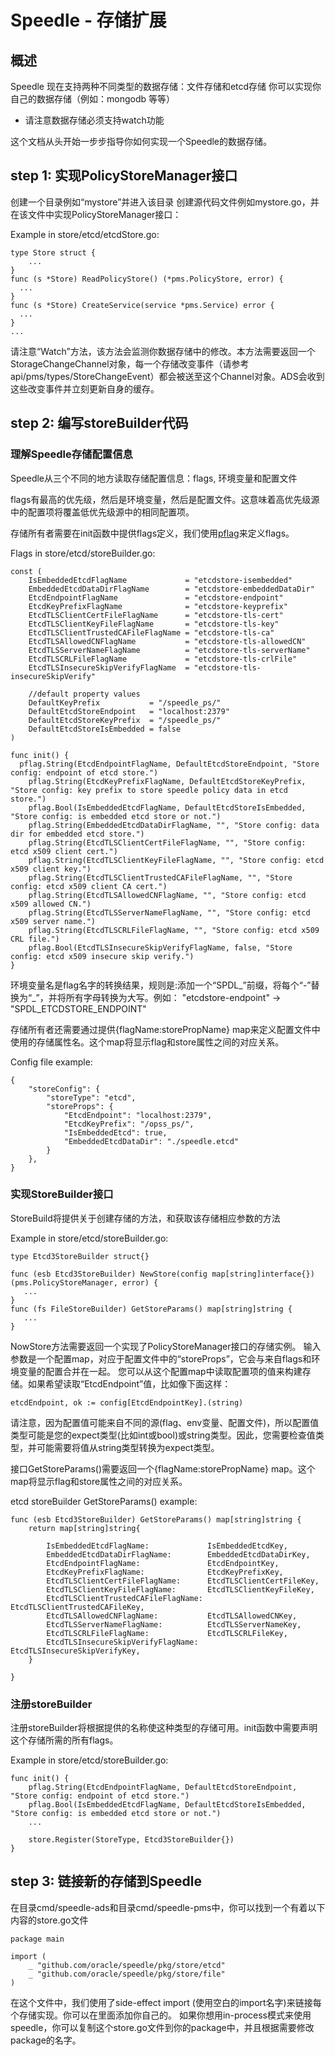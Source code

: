 
# Speedle - 存储扩展

## 概述
Speedle 现在支持两种不同类型的数据存储：文件存储和etcd存储
你可以实现你自己的数据存储（例如：mongodb 等等）

* 请注意数据存储必须支持watch功能

这个文档从头开始一步步指导你如何实现一个Speedle的数据存储。

## step 1: 实现PolicyStoreManager接口

创建一个目录例如“mystore”并进入该目录
创建源代码文件例如mystore.go，并在该文件中实现PolicyStoreManager接口：

Example in store/etcd/etcdStore.go:
```
type Store struct {
    ...
}
func (s *Store) ReadPolicyStore() (*pms.PolicyStore, error) {
  ...
}
func (s *Store) CreateService(service *pms.Service) error {
  ...
}
...
```

请注意“Watch”方法，该方法会监测你数据存储中的修改。本方法需要返回一个StorageChangeChannel对象，每一个存储改变事件（请参考api/pms/types/StoreChangeEvent）都会被送至这个Channel对象。ADS会收到这些改变事件并立刻更新自身的缓存。

## step 2: 编写storeBuilder代码

### 理解Speedle存储配置信息
Speedle从三个不同的地方读取存储配置信息：flags, 环境变量和配置文件

flags有最高的优先级，然后是环境变量，然后是配置文件。这意味着高优先级源中的配置项将覆盖低优先级源中的相同配置项。

存储所有者需要在init函数中提供flags定义，我们使用[pflag](https://github.com/spf13/pflag)来定义flags。

Flags in store/etcd/storeBuilder.go:
```
const (
    IsEmbeddedEtcdFlagName             = "etcdstore-isembedded"
    EmbeddedEtcdDataDirFlagName        = "etcdstore-embeddedDataDir"
    EtcdEndpointFlagName               = "etcdstore-endpoint"
    EtcdKeyPrefixFlagName              = "etcdstore-keyprefix"
    EtcdTLSClientCertFileFlagName      = "etcdstore-tls-cert"
    EtcdTLSClientKeyFileFlagName       = "etcdstore-tls-key"
    EtcdTLSClientTrustedCAFileFlagName = "etcdstore-tls-ca"
    EtcdTLSAllowedCNFlagName           = "etcdstore-tls-allowedCN"
    EtcdTLSServerNameFlagName          = "etcdstore-tls-serverName"
    EtcdTLSCRLFileFlagName             = "etcdstore-tls-crlFile"
    EtcdTLSInsecureSkipVerifyFlagName  = "etcdstore-tls-insecureSkipVerify"

    //default property values
    DefaultKeyPrefix           = "/speedle_ps/"
    DefaultEtcdStoreEndpoint   = "localhost:2379"
    DefaultEtcdStoreKeyPrefix  = "/speedle_ps/"
    DefaultEtcdStoreIsEmbedded = false
)

func init() {
  pflag.String(EtcdEndpointFlagName, DefaultEtcdStoreEndpoint, "Store config: endpoint of etcd store.")
    pflag.String(EtcdKeyPrefixFlagName, DefaultEtcdStoreKeyPrefix, "Store config: key prefix to store speedle policy data in etcd store.")
    pflag.Bool(IsEmbeddedEtcdFlagName, DefaultEtcdStoreIsEmbedded, "Store config: is embedded etcd store or not.")
    pflag.String(EmbeddedEtcdDataDirFlagName, "", "Store config: data dir for embedded etcd store.")
    pflag.String(EtcdTLSClientCertFileFlagName, "", "Store config: etcd x509 client cert.")
    pflag.String(EtcdTLSClientKeyFileFlagName, "", "Store config: etcd x509 client key.")
    pflag.String(EtcdTLSClientTrustedCAFileFlagName, "", "Store config: etcd x509 client CA cert.")
    pflag.String(EtcdTLSAllowedCNFlagName, "", "Store config: etcd x509 allowed CN.")
    pflag.String(EtcdTLSServerNameFlagName, "", "Store config: etcd x509 server name.")
    pflag.String(EtcdTLSCRLFileFlagName, "", "Store config: etcd x509 CRL file.")
    pflag.Bool(EtcdTLSInsecureSkipVerifyFlagName, false, "Store config: etcd x509 insecure skip verify.")
}
```

环境变量名是flag名字的转换结果，规则是:添加一个“SPDL_”前缀，将每个“-”替换为“_”，并将所有字母转换为大写。例如：
"etcdstore-endpoint" -> "SPDL_ETCDSTORE_ENDPOINT"

存储所有者还需要通过提供{flagName:storePropName} map来定义配置文件中使用的存储属性名。这个map将显示flag和store属性之间的对应关系。

Config file example:
```
{
    "storeConfig": {
        "storeType": "etcd",
        "storeProps": {
            "EtcdEndpoint": "localhost:2379",
            "EtcdKeyPrefix": "/opss_ps/",
            "IsEmbeddedEtcd": true,
            "EmbeddedEtcdDataDir": "./speedle.etcd"
        }
    },
}
```

### 实现StoreBuilder接口

StoreBuild将提供关于创建存储的方法，和获取该存储相应参数的方法

Example in store/etcd/storeBuilder.go:
```
type Etcd3StoreBuilder struct{}

func (esb Etcd3StoreBuilder) NewStore(config map[string]interface{}) (pms.PolicyStoreManager, error) {
   ...
}
func (fs FileStoreBuilder) GetStoreParams() map[string]string {
   ...
}
```
NowStore方法需要返回一个实现了PolicyStoreManager接口的存储实例。
输入参数是一个配置map，对应于配置文件中的“storeProps”，它会与来自flags和环境变量的配置合并在一起。
您可以从这个配置map中读取配置项的值来构建存储。如果希望读取“EtcdEndpoint”值，比如像下面这样：
```
etcdEndpoint, ok := config[EtcdEndpointKey].(string)
```
请注意，因为配置值可能来自不同的源(flag、env变量、配置文件)，所以配置值类型可能是您的expect类型(比如int或bool)或string类型。因此，您需要检查值类型，并可能需要将值从string类型转换为expect类型。

接口GetStoreParams()需要返回一个{flagName:storePropName} map。这个map将显示flag和store属性之间的对应关系。

etcd storeBuilder GetStoreParams() example:
```
func (esb Etcd3StoreBuilder) GetStoreParams() map[string]string {
    return map[string]string{

        IsEmbeddedEtcdFlagName:             IsEmbeddedEtcdKey,
        EmbeddedEtcdDataDirFlagName:        EmbeddedEtcdDataDirKey,
        EtcdEndpointFlagName:               EtcdEndpointKey,
        EtcdKeyPrefixFlagName:              EtcdKeyPrefixKey,
        EtcdTLSClientCertFileFlagName:      EtcdTLSClientCertFileKey,
        EtcdTLSClientKeyFileFlagName:       EtcdTLSClientKeyFileKey,
        EtcdTLSClientTrustedCAFileFlagName: EtcdTLSClientTrustedCAFileKey,
        EtcdTLSAllowedCNFlagName:           EtcdTLSAllowedCNKey,
        EtcdTLSServerNameFlagName:          EtcdTLSServerNameKey,
        EtcdTLSCRLFileFlagName:             EtcdTLSCRLFileKey,
        EtcdTLSInsecureSkipVerifyFlagName:  EtcdTLSInsecureSkipVerifyKey,
    }

}
```

### 注册storeBuilder
注册storeBuilder将根据提供的名称使这种类型的存储可用。init函数中需要声明这个存储所需的所有flags。

Example in store/etcd/storeBuilder.go:
```
func init() {
    pflag.String(EtcdEndpointFlagName, DefaultEtcdStoreEndpoint, "Store config: endpoint of etcd store.")
    pflag.Bool(IsEmbeddedEtcdFlagName, DefaultEtcdStoreIsEmbedded, "Store config: is embedded etcd store or not.")
    ...

    store.Register(StoreType, Etcd3StoreBuilder{})
}
```

## step 3: 链接新的存储到Speedle
在目录cmd/speedle-ads和目录cmd/speedle-pms中，你可以找到一个有着以下内容的store.go文件

```
package main

import (
    _ "github.com/oracle/speedle/pkg/store/etcd"
    _ "github.com/oracle/speedle/pkg/store/file"
)
```
在这个文件中，我们使用了side-effect import (使用空白的import名字)来链接每个存储实现。你可以在里面添加你自己的。
如果你想用in-process模式来使用speedle，你可以复制这个store.go文件到你的package中，并且根据需要修改package的名字。
